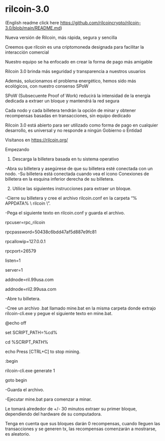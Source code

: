 # rilcoin-3.0 
(English readme click here https://github.com/rilcoincrypto/rilcoin-3.0/blob/main/README.md)

Nueva versión de Rilcoin, más rápida, segura y sencilla

Creemos que rilcoin es una criptomoneda designada para facilitar la interacción comercial

Nuestro equipo se ha enfocado en crear la forma de pago más amigable

Rilcoin 3.0 brinda más seguridad y transparencia a nuestros usuarios

Además, solucionamos el problema energético, hemos sido más ecológicos, con nuestro consenso SPoW

SPoW (Subsecuente Proof of Work) reducirá la intensidad de la energía dedicada a extraer un bloque y mantendrá la red segura

Cada nodo y cada billetera tendrán la opción de minar y obtener recompensas basadas en transacciones, sin equipo dedicado

Rilcoin 3.0 está abierto para ser utilizado como forma de pago en cualquier desarrollo, es universal y no responde a ningún Gobierno o Entidad

Visítanos en https://rilcoin.org/

Empezando

1) Descarga la billetera basada en tu sistema operativo

-Abra su billetera y asegúrese de que su billetera esté conectada con un nodo. -Su billetera está conectada cuando vea el icono Conexiones de billetera en la esquina inferior derecha de su billetera.

2) Utilice las siguientes instrucciones para extraer un bloque.

-Cierre su billetera y cree el archivo rilcoin.conf en la carpeta “% APPDATA% \ rilcoin \”.

-Pega el siguiente texto en rilcoin.conf y guarda el archivo.

rpcuser=rpc_rilcoin

rpcpassword=50438c6bdd47af5d887e9fc81

rpcallowip=127.0.0.1

rpcport=26579

listen=1

server=1

addnode=ril.99usa.com

addnode=ril2.99usa.com

-Abre tu billetera.

-Cree un archivo .bat llamado mine.bat en la misma carpeta donde extrajo rilcoin-cli.exe y pegue el siguiente texto en mine.bat.

@echo off

set SCRIPT_PATH=%cd%

cd %SCRIPT_PATH%

echo Press [CTRL+C] to stop mining.

:begin

rilcoin-cli.exe generate 1

goto begin

-Guarda el archivo.

-Ejecutar mine.bat para comenzar a minar.

Le tomará alrededor de +/- 30 minutos extraer su primer bloque, dependiendo del hardware de su computadora.

Tenga en cuenta que sus bloques darán 0 recompensas, cuando lleguen las transacciones y se generen tx, las recompensas comenzarán a mostrarse, es aleatorio.
